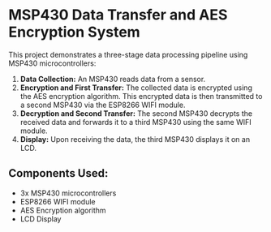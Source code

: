 
# MSP430 Data Transfer and AES Encryption System

This project demonstrates a three-stage data processing pipeline using MSP430 microcontrollers:

1. **Data Collection:** An MSP430 reads data from a sensor.
2. **Encryption and First Transfer:** The collected data is encrypted using the AES encryption algorithm. This encrypted data is then transmitted to a second MSP430 via the ESP8266 WIFI module.
3. **Decryption and Second Transfer:** The second MSP430 decrypts the received data and forwards it to a third MSP430 using the same WIFI module.
4. **Display:** Upon receiving the data, the third MSP430 displays it on an LCD.

## Components Used:
- 3x MSP430 microcontrollers
- ESP8266 WIFI module
- AES Encryption algorithm
- LCD Display







